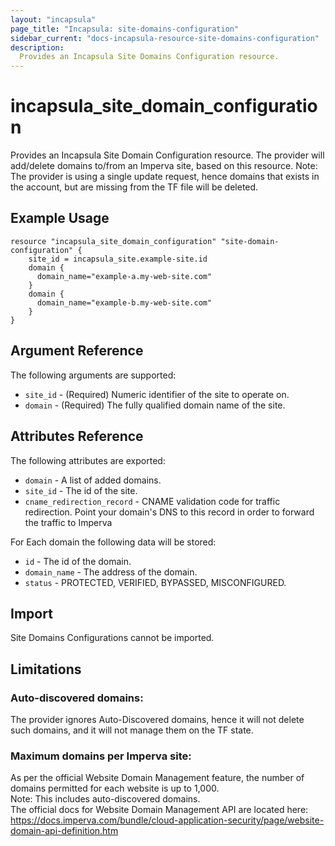 ```yaml
---
layout: "incapsula"
page_title: "Incapsula: site-domains-configuration"
sidebar_current: "docs-incapsula-resource-site-domains-configuration"
description:
  Provides an Incapsula Site Domains Configuration resource.
---
```


# incapsula_site_domain_configuration

Provides an Incapsula Site Domain Configuration resource.
The provider will add/delete domains to/from an Imperva site, based on this resource.
Note: The provider is using a single update request, hence domains that exists in the account, but
are missing from the TF file will be deleted.

## Example Usage

```hcl
resource "incapsula_site_domain_configuration" "site-domain-configuration" {
    site_id = incapsula_site.example-site.id
    domain {
      domain_name="example-a.my-web-site.com"
    }
    domain {
      domain_name="example-b.my-web-site.com"
    }
}
```

## Argument Reference

The following arguments are supported:

* `site_id` - (Required) Numeric identifier of the site to operate on.
* `domain` - (Required) The fully qualified domain name of the site.

## Attributes Reference

The following attributes are exported:

* `domain` - A list of added domains.
* `site_id` - The id of the site.
* `cname_redirection_record` - CNAME validation code for traffic redirection.  Point your domain's DNS to this record in order to forward the traffic to Imperva

For Each domain the following data will be stored:
  * `id` - The id of the domain.
  * `domain_name` - The address of the domain.
  * `status` - PROTECTED, VERIFIED, BYPASSED, MISCONFIGURED.

## Import

Site Domains Configurations cannot be imported.

## Limitations
### Auto-discovered domains: 
The provider ignores Auto-Discovered domains, hence it will not delete such domains, and it will
not manage them on the TF state.

### Maximum domains per Imperva site: 
As per the official Website Domain Management feature, the number of domains permitted for each website is
up to 1,000.<br />
Note: This includes auto-discovered domains.<br />
The official docs for Website Domain Management API are located here: https://docs.imperva.com/bundle/cloud-application-security/page/website-domain-api-definition.htm


